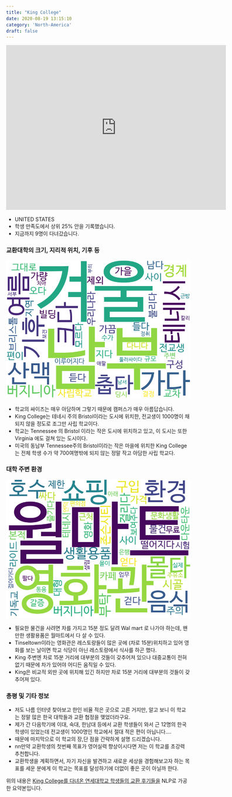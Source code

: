 ```yaml
---
title: "King College"
date: 2020-08-19 13:15:10
category: 'North-America'
draft: false
---
```


<iframe
width="600"
height="450"
frameborder="0" style="border:0"
src="https://www.google.com/maps/embed/v1/place?key=AIzaSyC9e1AME-pVmWC4hBpFdu5S4dKzyepa3HQ&q=King+College&center=41.2502745,-75.8794058&zoom=14" allowfullscreen>
</iframe>

* UNITED STATES
* 학생 만족도에서 상위 25% 안을 기록했습니다.
* 지금까지 9명이 다녀갔습니다. 

### 교환대학의 크기, 지리적 위치, 기후 등

![gen_info-WordCloud](../univ_wordclouds_okt/gen_info/US000095_gen_info_okt.png)

* 학교의 싸이즈는 매우 아담하며 그렇기 때문에 캠퍼스가 매우 아름답습니다.
* King College는 테네시 주의 Bristol이라는 도시에 위치한, 전교생이 1000명이 채 되지 않을 정도로 조그만 사립 학교이다.
* 학교는 Tennessee 의 Bristol 이라는 작은 도시에 위치하고 있고, 이 도시는 또한 Virginia 에도 걸쳐 있는 도시이다.
* 미국의 동남부 Tennessee주의 Bristol이라는 작은 마을에 위치한 King College는 전체 학생 수가 약 700여명밖에 되지 않는 정말 작고 아담한 사립 학교다.


### 대학 주변 환경

![env_info-WordCloud](../univ_wordclouds_okt/env_info/US000095_env_info_okt.png)

* 필요한 물건을 사려면 차를 가지고 15분 정도 달려 Wal mart 로 나가야 하는데, 왠만한 생활용품은 월마트에서 다 살 수 있다.
* Tinseltown이라는 영화관은 레스토랑들이 많은 곳에 (차로 15분)위치하고 있어 영화를 보는 날이면 학교 식당이 아닌 레스토랑에서 식사를 하곤 했다.
* King 주변엔 차로 15분 거리에 대부분의 것들이 갖추어져 있으나 대중교통이 전혀 없기 때문에 차가 있어야 어디든 움직일 수 있다.
* King은 비교적 외딴 곳에 위치해 있긴 하지만 차로 15분 거리에 대부분의 것들이 갖추어져 있다.


### 총평 및 기타 정보 
* 저도 나름 인터넷 찾아보고 한인 비율 적은 곳으로 고른 거지만, 알고 보니 이 학교는 정말 많은 한국 대학들과 교환 협정을 맺었더라구요.
* 제가 간 다음학기에 이대, 숙대, 한남대 등에서 교환 학생들이 와서 근 12명의 한국 학생이 있었는데 전교생이 1000명인 학교에서 절대 적은 편이 아닙니다….
* 때문에 마지막으로 이 학교의 장,단 점을 간략하게 설명 드리겠습니다.
* nn만약 교환학생의 첫번째 목표가 영어실력 향상이시다면 저는 이 학교를 초강력 추천합니다.
* 교환학생을 계획하면서, 자기 자신을 발견하고 새로운 세상을 경험해보고자 하는 목표를 세운 분에게 이 학교는 목표를 달성하기에 더없이 좋은 곳이 아닐까 한다.


위의 내용은 [King College를 다녀온 연세대학교 학생들의 교환 후기들을](http://oia.yonsei.ac.kr/partner/expReport.asp?ucode=US000095&bgbn=A) NLP로 가공한 요약본입니다. 
